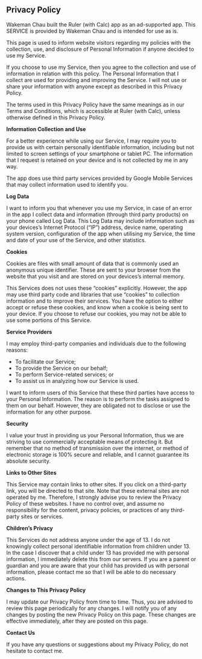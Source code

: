 <h2>Privacy Policy</h2>
<p>Wakeman Chau built the Ruler (with Calc) app as an ad-supported app. This SERVICE is provided by Wakeman Chau and is intended
    for use as is.</p>
<p>This page is used to inform website visitors regarding my policies with the collection, use, and
    disclosure of Personal Information if anyone decided to use my Service.</p>
<p>If you choose to use my Service, then you agree to the collection and use of information in
    relation with this policy. The Personal Information that I collect are used for providing and
    improving the Service. I will not use or share your information with anyone except as described
    in this Privacy Policy.</p>
<p>The terms used in this Privacy Policy have the same meanings as in our Terms and Conditions,
    which is accessible at Ruler (with Calc), unless otherwise defined in this Privacy Policy.</p>

<p><strong>Information Collection and Use</strong></p>
<p>For a better experience while using our Service, I may require you to provide us with certain
    personally identifiable information, including but not limited to screen settings of your smartphone or tablet PC. 
	The information that I request is retained on your device and is not
    collected by me in any way.</p>
<p>The app does use third party services provided by Google Mobile Services that may collect information used to identify you.

<p><strong>Log Data</strong></p>
<p>I want to inform you that whenever you use my Service, in case of an error in the app I collect
    data and information (through third party products) on your phone called Log Data. This Log Data
    may include information such as your devices’s Internet Protocol (“IP”) address, device name,
    operating system version, configuration of the app when utilising my Service, the time and date
    of your use of the Service, and other statistics.</p>

<p><strong>Cookies</strong></p>
<p>Cookies are files with small amount of data that is commonly used an anonymous unique identifier.
    These are sent to your browser from the website that you visit and are stored on your devices’s
    internal memory.</p>
<p>This Services does not uses these “cookies” explicitly. However, the app may use third party code
    and libraries that use “cookies” to collection information and to improve their services. You
    have the option to either accept or refuse these cookies, and know when a cookie is being sent
    to your device. If you choose to refuse our cookies, you may not be able to use some portions of
    this Service.</p>

<p><strong>Service Providers</strong></p>
<p>I may employ third-party companies and individuals due to the following reasons:</p>
<ul>
    <li>To facilitate our Service;</li>
    <li>To provide the Service on our behalf;</li>
    <li>To perform Service-related services; or</li>
    <li>To assist us in analyzing how our Service is used.</li>
</ul>
<p>I want to inform users of this Service that these third parties have access to your Personal
    Information. The reason is to perform the tasks assigned to them on our behalf. However, they
    are obligated not to disclose or use the information for any other purpose.</p>

<p><strong>Security</strong></p>
<p>I value your trust in providing us your Personal Information, thus we are striving to use
    commercially acceptable means of protecting it. But remember that no method of transmission over
    the internet, or method of electronic storage is 100% secure and reliable, and I cannot
    guarantee its absolute security.</p>

<p><strong>Links to Other Sites</strong></p>
<p>This Service may contain links to other sites. If you click on a third-party link, you will be
    directed to that site. Note that these external sites are not operated by me. Therefore, I
    strongly advise you to review the Privacy Policy of these websites. I have no control over, and
    assume no responsibility for the content, privacy policies, or practices of any third-party
    sites or services.</p>

<p><strong>Children’s Privacy</strong></p>
<p>This Services do not address anyone under the age of 13. I do not knowingly collect personal
    identifiable information from children under 13. In the case I discover that a child under 13
    has provided me with personal information, I immediately delete this from our servers. If you
    are a parent or guardian and you are aware that your child has provided us with personal
    information, please contact me so that I will be able to do necessary actions.</p>

<p><strong>Changes to This Privacy Policy</strong></p>
<p>I may update our Privacy Policy from time to time. Thus, you are advised to review this page
    periodically for any changes. I will notify you of any changes by posting the new Privacy Policy
    on this page. These changes are effective immediately, after they are posted on this page.</p>

<p><strong>Contact Us</strong></p>
<p>If you have any questions or suggestions about my Privacy Policy, do not hesitate to contact
    me.</p>

